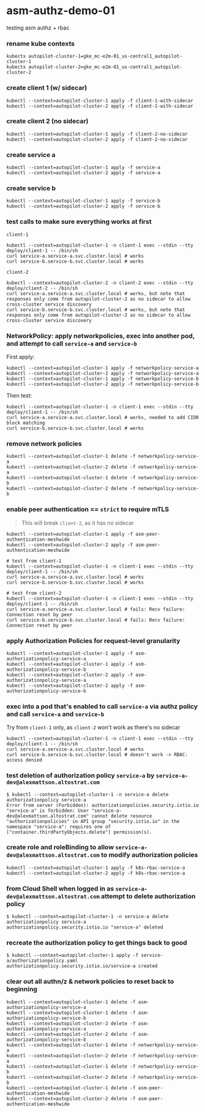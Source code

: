 # asm-authz-demo-01
testing asm authz + rbac 

### rename kube contexts
```
kubectx autopilot-cluster-1=gke_mc-e2m-01_us-central1_autopilot-cluster-1
kubectx autopilot-cluster-2=gke_mc-e2m-01_us-central1_autopilot-cluster-2
```

### create client 1 (w/ sidecar)
```
kubectl --context=autopilot-cluster-1 apply -f client-1-with-sidecar
kubectl --context=autopilot-cluster-2 apply -f client-1-with-sidecar
```

### create client 2 (no sidecar)
```
kubectl --context=autopilot-cluster-1 apply -f client-2-no-sidecar
kubectl --context=autopilot-cluster-2 apply -f client-2-no-sidecar
```

### create service a
```
kubectl --context=autopilot-cluster-1 apply -f service-a
kubectl --context=autopilot-cluster-2 apply -f service-a
```

### create service b
```
kubectl --context=autopilot-cluster-1 apply -f service-b
kubectl --context=autopilot-cluster-2 apply -f service-b
```

### test calls to make sure everything works at first
`client-1`
```
kubectl --context=autopilot-cluster-1 -n client-1 exec --stdin --tty deploy/client-1 -- /bin/sh
curl service-a.service-a.svc.cluster.local # works
curl service-b.service-b.svc.cluster.local # works
```

`client-2`
```
kubectl --context=autopilot-cluster-2 -n client-2 exec --stdin --tty deploy/client-2 -- /bin/sh
curl service-a.service-a.svc.cluster.local # works, but note that responses only come from autopilot-cluster-2 as no sidecar to allow cross-cluster service discovery
curl service-b.service-b.svc.cluster.local # works, but note that responses only come from autopilot-cluster-2 as no sidecar to allow cross-cluster service discovery
```

### NetworkPolicy: apply networkpolicies, exec into another pod, and attempt to call `service-a` and `service-b`
First apply:
```
kubectl --context=autopilot-cluster-1 apply -f networkpolicy-service-a
kubectl --context=autopilot-cluster-2 apply -f networkpolicy-service-a
kubectl --context=autopilot-cluster-1 apply -f networkpolicy-service-b
kubectl --context=autopilot-cluster-2 apply -f networkpolicy-service-b
```
Then test:
```
kubectl --context=autopilot-cluster-1 -n client-1 exec --stdin --tty deploy/client-1 -- /bin/sh
curl service-a.service-a.svc.cluster.local # works, needed to add CIDR block matching
curl service-b.service-b.svc.cluster.local # works
```

### remove network policies
```
kubectl --context=autopilot-cluster-1 delete -f networkpolicy-service-a
kubectl --context=autopilot-cluster-2 delete -f networkpolicy-service-a
kubectl --context=autopilot-cluster-1 delete -f networkpolicy-service-b
kubectl --context=autopilot-cluster-2 delete -f networkpolicy-service-b
```

### enable peer authentication == `strict` to require mTLS 
> This will break `client-2`, as it has no sidecar
```
kubectl --context=autopilot-cluster-1 apply -f asm-peer-authentication-meshwide
kubectl --context=autopilot-cluster-2 apply -f asm-peer-authentication-meshwide

# test from client-1
kubectl --context=autopilot-cluster-1 -n client-1 exec --stdin --tty deploy/client-1 -- /bin/sh
curl service-a.service-a.svc.cluster.local # works
curl service-b.service-b.svc.cluster.local # works

# test from client-2
kubectl --context=autopilot-cluster-1 -n client-1 exec --stdin --tty deploy/client-1 -- /bin/sh
curl service-a.service-a.svc.cluster.local # fails: Recv failure: Connection reset by peer
curl service-b.service-b.svc.cluster.local # fails: Recv failure: Connection reset by peer
```

### apply Authorization Policies for request-level granularity
```
kubectl --context=autopilot-cluster-1 apply -f asm-authorizationpolicy-service-a
kubectl --context=autopilot-cluster-1 apply -f asm-authorizationpolicy-service-b
kubectl --context=autopilot-cluster-2 apply -f asm-authorizationpolicy-service-a
kubectl --context=autopilot-cluster-2 apply -f asm-authorizationpolicy-service-b
```

### exec into a pod that's enabled to call `service-a` via authz policy and call `service-a` and `service-b`
Try from `client-1` only, as `client-2` won't work as there's no sidecar
```
kubectl --context=autopilot-cluster-1 -n client-1 exec --stdin --tty deploy/client-1 -- /bin/sh
curl service-a.service-a.svc.cluster.local # works
curl service-b.service-b.svc.cluster.local # doesn't work -> RBAC: access denied
```

### test deletion of authorization policy `service-a` by `service-a-dev@alexmattson.altostrat.com`
```
$ kubectl --context=autopilot-cluster-1 -n service-a delete authorizationpolicy service-a
Error from server (Forbidden): authorizationpolicies.security.istio.io "service-a" is forbidden: User "service-a-dev@alexmattson.altostrat.com" cannot delete resource "authorizationpolicies" in API group "security.istio.io" in the namespace "service-a": requires one of ["container.thirdPartyObjects.delete"] permission(s).
```

### create role and roleBinding to allow `service-a-dev@alexmattson.altostrat.com` to modify authorization policies
```
kubectl --context=autopilot-cluster-1 apply -f k8s-rbac-service-a
kubectl --context=autopilot-cluster-2 apply -f k8s-rbac-service-a
```

### from Cloud Shell when logged in as `service-a-dev@alexmattson.altostrat.com` attempt to delete authorization policy
```
$ kubectl --context=autopilot-cluster-1 -n service-a delete authorizationpolicy service-a
authorizationpolicy.security.istio.io "service-a" deleted
```

### recreate the authorization policy to get things back to good
```
$ kubectl --context=autopilot-cluster-1 apply -f service-a/authorizationpolicy.yaml
authorizationpolicy.security.istio.io/service-a created
```

### clear out all authn/z & network policies to reset back to beginning
```
kubectl --context=autopilot-cluster-1 delete -f asm-authorizationpolicy-service-a
kubectl --context=autopilot-cluster-1 delete -f asm-authorizationpolicy-service-b
kubectl --context=autopilot-cluster-2 delete -f asm-authorizationpolicy-service-a
kubectl --context=autopilot-cluster-2 delete -f asm-authorizationpolicy-service-b
kubectl --context=autopilot-cluster-1 delete -f networkpolicy-service-a
kubectl --context=autopilot-cluster-2 delete -f networkpolicy-service-a
kubectl --context=autopilot-cluster-1 delete -f networkpolicy-service-b
kubectl --context=autopilot-cluster-2 delete -f networkpolicy-service-b
kubectl --context=autopilot-cluster-1 delete -f asm-peer-authentication-meshwide
kubectl --context=autopilot-cluster-2 delete -f asm-peer-authentication-meshwide
```
